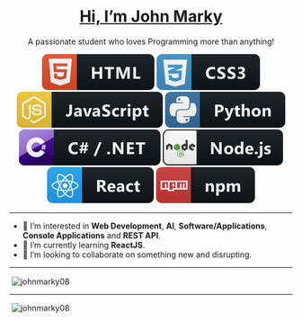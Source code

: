 <h1 align="center"><a href="https://johnmarky-dev.netlify.app" target="_blank">Hi, I’m John Marky</a></h1>
<p align="center">A passionate student who loves Programming more than anything!</p>

<div align="center" style="margin-bottom: 10px">
  <img src="https://raw.githubusercontent.com/MikeCodesDotNET/ColoredBadges/master/svg/dev/languages/html.svg" alt="html" style="max-width: 100%;">
  <img src="https://raw.githubusercontent.com/MikeCodesDotNET/ColoredBadges/master/svg/dev/languages/css3.svg" alt="css3" style="max-width: 100%;">
  <img src="https://raw.githubusercontent.com/MikeCodesDotNET/ColoredBadges/master/svg/dev/languages/js.svg" alt="js" style="max-width: 100%;">
  <img src="https://raw.githubusercontent.com/MikeCodesDotNET/ColoredBadges/master/svg/dev/languages/python.svg" alt="js" style="max-width: 100%;">
  <img src="https://raw.githubusercontent.com/MikeCodesDotNET/ColoredBadges/master/svg/dev/languages/csharp_dotnet.svg" alt="js" style="max-width: 100%;">
  <img src="https://raw.githubusercontent.com/MikeCodesDotNET/ColoredBadges/master/svg/dev/frameworks/nodejs.svg" alt="nodejs" style="max-width: 100%;">
  <img src="https://raw.githubusercontent.com/MikeCodesDotNET/ColoredBadges/master/svg/dev/frameworks/react.svg" alt="react" style="max-width: 100%;">
  <img src="https://raw.githubusercontent.com/MikeCodesDotNET/ColoredBadges/master/svg/dev/services/npm.svg" alt="npm" style="max-width: 100%;">
  
</div>

<hr />

- 👀 I’m interested in **Web Development**, **AI**, **Software/Applications**, **Console Applications** and **REST API**.
- 🌱 I’m currently learning **ReactJS**.
- 💞️ I’m looking to collaborate on something new and disrupting.

<hr />

<p>&nbsp;<img align="center" src="https://github-readme-stats.vercel.app/api/top-langs/?username=johnmarky08&layout=compact" alt="johnmarky08" /></p>

<hr />

<p>&nbsp;<img align="center" src="https://github-readme-stats.vercel.app/api?username=johnmarky08&show_icons=true&locale=en" alt="johnmarky08" /></p>
